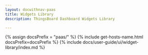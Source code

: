 ```yaml
---
layout: docwithnav-paas
title: Widgets Library
description: ThingsBoard Dashboard Widgets Library

---
```


{% assign docsPrefix = "paas/" %}
{% include get-hosts-name.html docsPrefix=docsPrefix %}
{% include docs/user-guide/ui/widget-library/index.md %}
